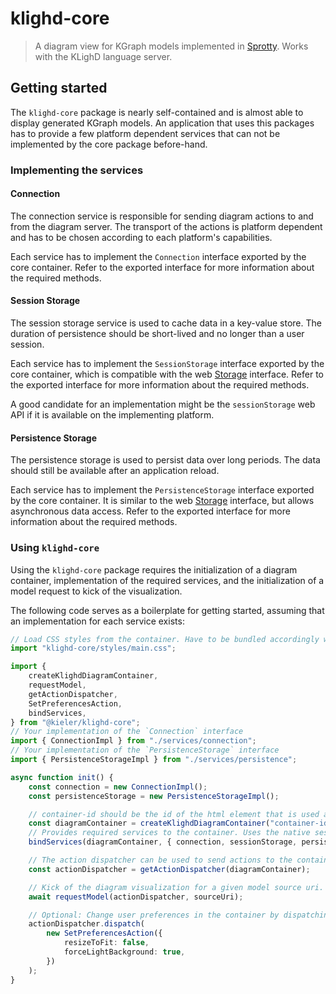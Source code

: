 # klighd-core

> A diagram view for KGraph models implemented in [Sprotty](https://github.com/theia-ide/sprotty).
> Works with the KLighD language server.

## Getting started

The `klighd-core` package is nearly self-contained and is almost able to display generated KGraph
models. An application that uses this packages has to provide a few platform dependent services that
can not be implemented by the core package before-hand.

### Implementing the services

#### Connection

The connection service is responsible for sending diagram actions to and from the diagram server.
The transport of the actions is platform dependent and has to be chosen according to each platform's
capabilities.

Each service has to implement the `Connection` interface exported by the core container. Refer to
the exported interface for more information about the required methods.

#### Session Storage

The session storage service is used to cache data in a key-value store. The duration of persistence
should be short-lived and no longer than a user session.

Each service has to implement the `SessionStorage` interface exported by the core container, which
is compatible with the web [Storage](https://developer.mozilla.org/en-US/docs/Web/API/Storage)
interface. Refer to the exported interface for more information about the required methods.

A good candidate for an implementation might be the `sessionStorage` web API if it is available on
the implementing platform.

#### Persistence Storage

The persistence storage is used to persist data over long periods. The data should still be available
after an application reload.

Each service has to implement the `PersistenceStorage` interface exported by the core container.
It is similar to the web [Storage](https://developer.mozilla.org/en-US/docs/Web/API/Storage)
interface, but allows asynchronous data access.
Refer to the exported interface for more information about the required methods.

### Using `klighd-core`

Using the `klighd-core` package requires the initialization of a diagram container, implementation
of the required services, and the initialization of a model request to kick of the visualization.

The following code serves as a boilerplate for getting started, assuming that an implementation for
each service exists:

```typescript
// Load CSS styles from the container. Have to be bundled accordingly with the bundler of choice.
import "klighd-core/styles/main.css";

import {
    createKlighdDiagramContainer,
    requestModel,
    getActionDispatcher,
    SetPreferencesAction,
    bindServices,
} from "@kieler/klighd-core";
// Your implementation of the `Connection` interface
import { ConnectionImpl } from "./services/connection";
// Your implementation of the `PersistenceStorage` interface
import { PersistenceStorageImpl } from "./services/persistence";

async function init() {
    const connection = new ConnectionImpl();
    const persistenceStorage = new PersistenceStorageImpl();

    // container-id should be the id of the html element that is used as the root for diagrams.
    const diagramContainer = createKlighdDiagramContainer("container-id");
    // Provides required services to the container. Uses the native sessionStorage in this case.
    bindServices(diagramContainer, { connection, sessionStorage, persistenceStorage });

    // The action dispatcher can be used to send actions to the container.
    const actionDispatcher = getActionDispatcher(diagramContainer);

    // Kick of the diagram visualization for a given model source uri. The sourceUri is sent to the server.
    await requestModel(actionDispatcher, sourceUri);

    // Optional: Change user preferences in the container by dispatching an action accordingly.
    actionDispatcher.dispatch(
        new SetPreferencesAction({
            resizeToFit: false,
            forceLightBackground: true,
        })
    );
}
```
